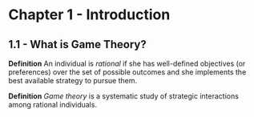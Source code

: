 # Chapter 1 - Introduction
## 1.1 - What is Game Theory?
__Definition__
An individual is _rational_ if she has well-defined objectives (or preferences) over the set of possible outcomes and she implements the best available strategy to pursue them.

__Definition__
_Game theory_ is a systematic study of strategic interactions among rational individuals.